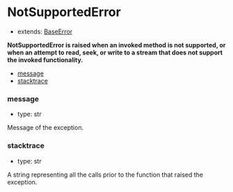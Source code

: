 # NotSupportedError

- extends: [BaseError](./baseerror.md)

**NotSupportedError is raised when an invoked method is not supported, or when an attempt to read, seek, or write to a stream that does not support the invoked functionality.**

- [message](#message)
- [stacktrace](#stacktrace)


### message
- type: str

Message of the exception.


### stacktrace
- type: str

A string representing all the calls prior to the function that raised the exception.